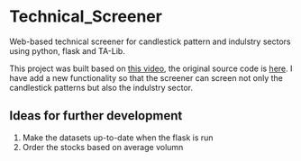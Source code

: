 # Technical_Screener

Web-based technical screener for candlestick pattern and indulstry sectors using python, flask and TA-Lib. 

This project was built based on [this video](https://www.youtube.com/watch?v=GdlFhF6gjKo&t=2s&ab_channel=PartTimeLarry), the original source code is [here](https://www.youtube.com/watch?v=GdlFhF6gjKo&t=2s&ab_channel=PartTimeLarry). I have add a new functionality so that the screener can screen not only the candlestick patterns but also the indulstry sector.

## Ideas for further development
1. Make the datasets up-to-date when the flask is run
2. Order the stocks based on average volumn

